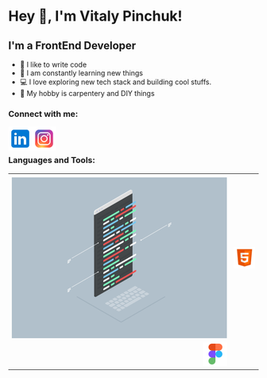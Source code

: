# Hey 👋, I'm Vitaly Pinchuk!

## I'm a FrontEnd Developer
- 💪 I like to write code
- 🥅 I am constantly learning new things
- 💻 I love exploring new tech stack and building cool stuffs.
- :hammer:   My hobby is carpentery and DIY things

### Connect with me:
[<img align="left" alt="Pinchuk Vitaly| LinkedIn" width="48px" src="https://github.com/PinchukVA/PinchukVA/blob/main/img/linkid.png" />][linkedin]
[<img align="left" alt="Pinchuk Vitaly | Instagram" width="48px" src="https://github.com/PinchukVA/PinchukVA/blob/main/img/insta.png" />][instagram]

<br />
<br />

### Languages and Tools:
<!-- <img align="left" alt="Developer" width="480px" src="https://github.com/PinchukVA/PinchukVA/blob/main/img/coding.gif" />
<img align="right" alt="HTML5" width="48px" src="https://github.com/PinchukVA/PinchukVA/blob/main/img/html5.png" />
<img align="right" alt="CSS3" width="48px" src="https://github.com/PinchukVA/PinchukVA/blob/main/img/css3.png" />
<img align="right" alt="JavaScript" width="48px" src="https://github.com/PinchukVA/PinchukVA/blob/main/img/js.png" />
<img align="right" alt="React JS" width="48px" src="https://github.com/PinchukVA/PinchukVA/blob/main/img/react.png" />
<img align="right" alt="SASS" width="48px" src="https://github.com/PinchukVA/PinchukVA/blob/main/img/sass.png" />
<img align="right" alt="Git" width="48px" src="https://github.com/PinchukVA/PinchukVA/blob/main/img/git.png" />
<img align="right" alt="Webpack" width="48px" src="https://github.com/PinchukVA/PinchukVA/blob/main/img/webpack.png" />
<img align="right" alt="Bootstrap" width="48px" src="https://github.com/PinchukVA/PinchukVA/blob/main/img/bootstrap.png" />
<img align="right" alt="Figma" width="48px" src="https://github.com/PinchukVA/PinchukVA/blob/main/img/icons8-figma-48.png" /> -->

<table>
    <td align="left" width="480">
      <tr>
        <td  width="48">
         <img  alt="Developer" width="480px" src="https://github.com/PinchukVA/PinchukVA/blob/main/img/coding.gif" />
        </td>
        <td  width="48">
          <img  alt="HTML5" width="48px" src="https://github.com/PinchukVA/PinchukVA/blob/main/img/html5.png" />
        </td>
      </tr>
    </td>
    <td align="right" width="480">
    <img  alt="Figma" width="48px" src="https://github.com/PinchukVA/PinchukVA/blob/main/img/icons8-figma-48.png" />
    </td>
</table>

<br />

[linkedin]: https://www.linkedin.com/in/vitaly-pinchuk-845182200/
[instagram]: https://www.instagram.com/pinch.uk/
